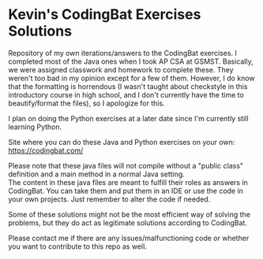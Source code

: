 # Kevin's CodingBat Exercises Solutions
Repository of my own iterations/answers to the CodingBat exercises. I completed most of the Java ones when I took AP CSA at GSMST. Basically, we were assigned classwork and homework to complete these. They weren't too bad in my opinion except for a few of them. However, I do know that the formatting is horrendous (I wasn't taught about checkstyle in this introductory course in high school, and I don't currently have the time to beautify/format the files), so I apologize for this. </br>

I plan on doing the Python exercises at a later date since I'm currently still learning Python.

Site where you can do these Java and Python exercises on your own: https://codingbat.com/ </br>

Please note that these java files will not compile without a "public class" definition and a main method in a normal Java setting. </br>
The content in these java files are meant to fulfill their roles as answers in CodingBat. You can take them and put them in an IDE or use the code in your own projects. Just remember to alter the code if needed. </br>

Some of these solutions might not be the most efficient way of solving the problems, but they do act as legitimate solutions according to CodingBat.</br>

Please contact me if there are any issues/malfunctioning code or whether you want to contribute to this repo as well.

